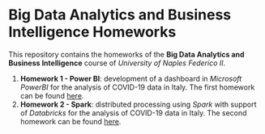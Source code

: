 # Big Data Analytics and Business Intelligence Homeworks
This repository contains the homeworks of the **Big Data Analytics and Business Intelligence** course of *University of Naples Federico II*.

 1. **Homework 1 - Power BI**: development of a dashboard in *Microsoft PowerBI* for the analysis of COVID-19 data in Italy. The first homework can be found [here](https://github.com/fabiod20/homework-BDABI/tree/main/homework1-PowerBI).
 2. **Homework 2 - Spark**: distributed processing using *Spark* with support of *Databricks* for the analysis of COVID-19 data in Italy. The second homework can be found [here](/homework2-Spark).
